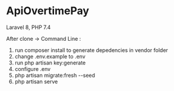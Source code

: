 # ApiOvertimePay

Laravel 8, PHP 7.4

After clone -> Command Line :

1. run composer install to generate depedencies in vendor folder
2. change .env.example to .env
3. run php artisan key:generate
4. configure .env
5. php artisan migrate:fresh --seed
6. php artisan serve
